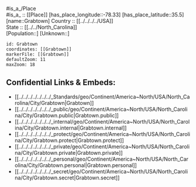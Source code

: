 ﻿---
location: [35.5,-78.33] 
mapzoom: [7,12] 
mapmarker: city 
type: City
tags:
- geo/City


SpocWebEntityId: 30531
isDeleted: false
confidential: public

---
#is_a_/Place  
#is_a_ :: [[Place]] 
[has_place_longitude::-78.33] 
[has_place_latitude::35.5] 
[name::Grabtown] 
Country :: [[../../../../USA]]  
State :: [[../../North_Carolina]]  
[Population::] 
[Unknown::] 


```leaflet
id: Grabtown
coordinates: [[Grabtown]] 
markerFile: [[Grabtown]] 
defaultZoom: 11 
maxZoom: 18
```


## Confidential Links & Embeds: 
- [[../../../../../../../_Standards/geo/Continent/America~North/USA/North_Carolina/City/Grabtown|Grabtown]] 
- [[../../../../../../../_public/geo/Continent/America~North/USA/North_Carolina/City/Grabtown.public|Grabtown.public]] 
- [[../../../../../../../_internal/geo/Continent/America~North/USA/North_Carolina/City/Grabtown.internal|Grabtown.internal]] 
- [[../../../../../../../_protect/geo/Continent/America~North/USA/North_Carolina/City/Grabtown.protect|Grabtown.protect]] 
- [[../../../../../../../_private/geo/Continent/America~North/USA/North_Carolina/City/Grabtown.private|Grabtown.private]] 
- [[../../../../../../../_personal/geo/Continent/America~North/USA/North_Carolina/City/Grabtown.personal|Grabtown.personal]] 
- [[../../../../../../../_secret/geo/Continent/America~North/USA/North_Carolina/City/Grabtown.secret|Grabtown.secret]] 
